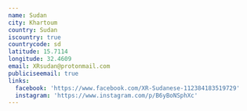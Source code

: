 ```yaml
---
name: Sudan
city: Khartoum
country: Sudan
iscountry: true
countrycode: sd
latitude: 15.7114
longitude: 32.4609
email: XRsudan@protonmail.com
publiciseemail: true
links:
  facebook: 'https://www.facebook.com/XR-Sudanese-112384183519729'
  instagram: 'https://www.instagram.com/p/B6yBoNSphXc'
---
```


